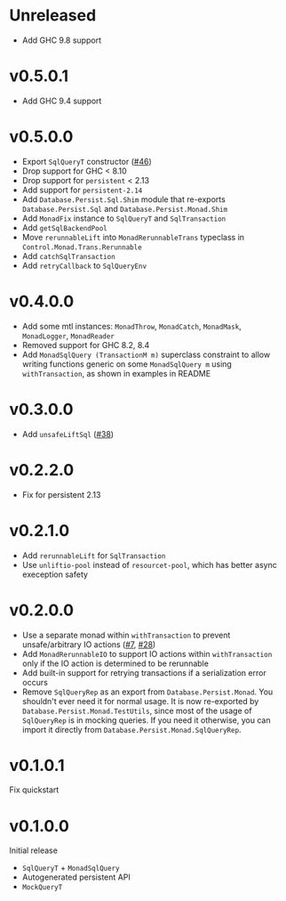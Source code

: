 # Unreleased

* Add GHC 9.8 support

# v0.5.0.1

* Add GHC 9.4 support

# v0.5.0.0

* Export `SqlQueryT` constructor ([#46](https://github.com/brandonchinn178/persistent-mtl/pull/46))
* Drop support for GHC < 8.10
* Drop support for `persistent` < 2.13
* Add support for `persistent-2.14`
* Add `Database.Persist.Sql.Shim` module that re-exports `Database.Persist.Sql` and `Database.Persist.Monad.Shim`
* Add `MonadFix` instance to `SqlQueryT` and `SqlTransaction`
* Add `getSqlBackendPool`
* Move `rerunnableLift` into `MonadRerunnableTrans` typeclass in `Control.Monad.Trans.Rerunnable`
* Add `catchSqlTransaction`
* Add `retryCallback` to `SqlQueryEnv`

# v0.4.0.0

* Add some mtl instances: `MonadThrow`, `MonadCatch`, `MonadMask`, `MonadLogger`, `MonadReader`
* Removed support for GHC 8.2, 8.4
* Add `MonadSqlQuery (TransactionM m)` superclass constraint to allow writing functions generic on some `MonadSqlQuery m` using `withTransaction`, as shown in examples in README

# v0.3.0.0

* Add `unsafeLiftSql` ([#38](https://github.com/brandonchinn178/persistent-mtl/pull/38))

# v0.2.2.0

* Fix for persistent 2.13

# v0.2.1.0

* Add `rerunnableLift` for `SqlTransaction`
* Use `unliftio-pool` instead of `resourcet-pool`, which has better async exeception safety

# v0.2.0.0

* Use a separate monad within `withTransaction` to prevent unsafe/arbitrary IO actions ([#7](https://github.com/brandonchinn178/persistent-mtl/issues/7), [#28](https://github.com/brandonchinn178/persistent-mtl/issues/28))
* Add `MonadRerunnableIO` to support IO actions within `withTransaction` only if the IO action is determined to be rerunnable
* Add built-in support for retrying transactions if a serialization error occurs
* Remove `SqlQueryRep` as an export from `Database.Persist.Monad`. You shouldn't ever need it for normal usage. It is now re-exported by `Database.Persist.Monad.TestUtils`, since most of the usage of `SqlQueryRep` is in mocking queries. If you need it otherwise, you can import it directly from `Database.Persist.Monad.SqlQueryRep`.

# v0.1.0.1

Fix quickstart

# v0.1.0.0

Initial release
* `SqlQueryT` + `MonadSqlQuery`
* Autogenerated persistent API
* `MockQueryT`
